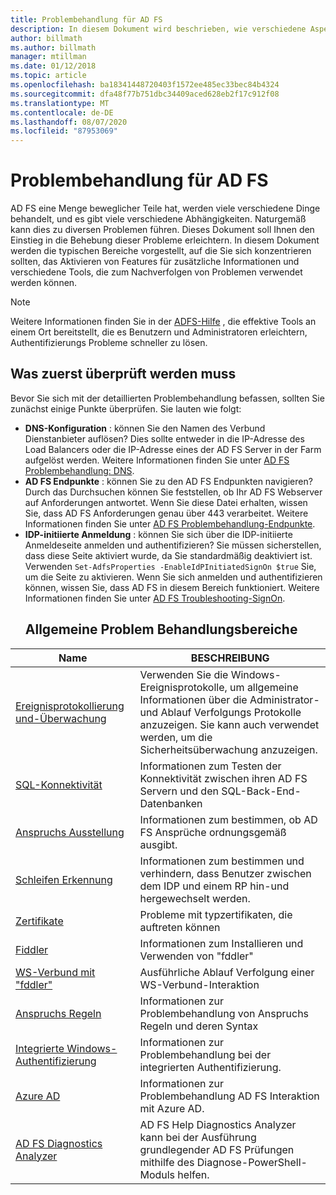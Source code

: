 ```yaml
---
title: Problembehandlung für AD FS
description: In diesem Dokument wird beschrieben, wie verschiedene Aspekte von AD FS behandelt werden.
author: billmath
ms.author: billmath
manager: mtillman
ms.date: 01/12/2018
ms.topic: article
ms.openlocfilehash: ba18341448720403f1572ee485ec33bec84b4324
ms.sourcegitcommit: dfa48f77b751dbc34409aced628eb2f17c912f08
ms.translationtype: MT
ms.contentlocale: de-DE
ms.lasthandoff: 08/07/2020
ms.locfileid: "87953069"
---
```

# <a name="troubleshooting-ad-fs"></a>Problembehandlung für AD FS
AD FS eine Menge beweglicher Teile hat, werden viele verschiedene Dinge behandelt, und es gibt viele verschiedene Abhängigkeiten.  Naturgemäß kann dies zu diversen Problemen führen.  Dieses Dokument soll Ihnen den Einstieg in die Behebung dieser Probleme erleichtern.  In diesem Dokument werden die typischen Bereiche vorgestellt, auf die Sie sich konzentrieren sollten, das Aktivieren von Features für zusätzliche Informationen und verschiedene Tools, die zum Nachverfolgen von Problemen verwendet werden können.

>[!NOTE]
>Weitere Informationen finden Sie in der [ADFS-Hilfe](https://adfshelp.microsoft.com) , die effektive Tools an einem Ort bereitstellt, die es Benutzern und Administratoren erleichtern, Authentifizierungs Probleme schneller zu lösen.


## <a name="what-to-check-first"></a>Was zuerst überprüft werden muss
Bevor Sie sich mit der detaillierten Problembehandlung befassen, sollten Sie zunächst einige Punkte überprüfen.  Sie lauten wie folgt:
- **DNS-Konfiguration** : können Sie den Namen des Verbund Dienstanbieter auflösen?  Dies sollte entweder in die IP-Adresse des Load Balancers oder die IP-Adresse eines der AD FS Server in der Farm aufgelöst werden.  Weitere Informationen finden Sie unter [AD FS Problembehandlung: DNS](ad-fs-tshoot-dns.md).
- **AD FS Endpunkte** : können Sie zu den AD FS Endpunkten navigieren?  Durch das Durchsuchen können Sie feststellen, ob Ihr AD FS Webserver auf Anforderungen antwortet.  Wenn Sie diese Datei erhalten, wissen Sie, dass AD FS Anforderungen genau über 443 verarbeitet.  Weitere Informationen finden Sie unter [AD FS Problembehandlung-Endpunkte](ad-fs-tshoot-endpoints.md).
- **IDP-initiierte Anmeldung** : können Sie sich über die IDP-initiierte Anmeldeseite anmelden und authentifizieren?  Sie müssen sicherstellen, dass diese Seite aktiviert wurde, da Sie standardmäßig deaktiviert ist.  Verwenden `Set-AdfsProperties -EnableIdPInitiatedSignOn $true` Sie, um die Seite zu aktivieren.  Wenn Sie sich anmelden und authentifizieren können, wissen Sie, dass AD FS in diesem Bereich funktioniert.  Weitere Informationen finden Sie unter [AD FS Troubleshooting-SignOn](ad-fs-tshoot-initiatedsignon.md).
  ##  <a name="common-troubleshooting-areas"></a>Allgemeine Problem Behandlungsbereiche

|Name|BESCHREIBUNG|
|-----|-----|
|[Ereignisprotokollierung und-Überwachung](ad-fs-tshoot-logging.md)|Verwenden Sie die Windows-Ereignisprotokolle, um allgemeine Informationen über die Administrator-und Ablauf Verfolgungs Protokolle anzuzeigen.  Sie kann auch verwendet werden, um die Sicherheitsüberwachung anzuzeigen.|
|[SQL-Konnektivität](ad-fs-tshoot-sql.md)|Informationen zum Testen der Konnektivität zwischen ihren AD FS Servern und den SQL-Back-End-Datenbanken|
|[Anspruchs Ausstellung](ad-fs-tshoot-claims-issuance.md)|Informationen zum bestimmen, ob AD FS Ansprüche ordnungsgemäß ausgibt.|
|[Schleifen Erkennung](ad-fs-tshoot-loop.md)|Informationen zum bestimmen und verhindern, dass Benutzer zwischen dem IDP und einem RP hin-und hergewechselt werden.|
|[Zertifikate](ad-fs-tshoot-certs.md)|Probleme mit typzertifikaten, die auftreten können|
|[Fiddler](ad-fs-tshoot-fiddler.md)|Informationen zum Installieren und Verwenden von "fddler"|
|[WS-Verbund mit "fddler"](ad-fs-tshoot-fiddler-ws-fed.md)|Ausführliche Ablauf Verfolgung einer WS-Verbund-Interaktion|
|[Anspruchs Regeln](ad-fs-tshoot-claims-rules.md)|Informationen zur Problembehandlung von Anspruchs Regeln und deren Syntax|
|[Integrierte Windows-Authentifizierung](ad-fs-tshoot-iwa.md)|Informationen zur Problembehandlung bei der integrierten Authentifizierung.|
|[Azure AD](ad-fs-tshoot-azure.md)|Informationen zur Problembehandlung AD FS Interaktion mit Azure AD.|
|[AD FS Diagnostics Analyzer](ad-fs-diagnostics-analyzer.md)|AD FS Help Diagnostics Analyzer kann bei der Ausführung grundlegender AD FS Prüfungen mithilfe des Diagnose-PowerShell-Moduls helfen.